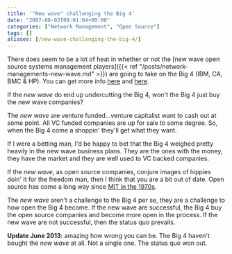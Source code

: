 ```yaml
---
title: '"New wave" challenging the Big 4'
date: "2007-08-03T09:01:04+00:00"
categories: ["Network Management", "Open Source"]
tags: []
aliases: [/new-wave-challenging-the-big-4/]
---
```


There does seem to be a lot of heat in whether or not the [new wave open source systems management players]({{< ref "/posts/network-managements-new-wave.md" >}}) are going to take on the Big 4 (IBM, CA, BMC &amp; HP). You can get more info [here](http://web.archive.org/web/20080410055547/http://blogs.zdnet.com:80/BTL/?p=5815) and [here](http://web.archive.org/web/20080417014830/http://blogs.zdnet.com:80/open-source/?p=1269).

If the *new wave* do end up undercutting the Big 4, won't the Big 4 just buy the new wave companies?

The *new wave* are venture funded...venture capitalist want to cash out at some point. All VC funded companies are up for sale to some degree. So, when the Big 4 come a shoppin' they'll get what they want.

If I were a betting man, I'd be happy to bet that the Big 4 weighed pretty heavily in the new wave business plans. They are the ones with the money, they have the market and they are well used to VC backed companies.

If the *new wave*, as open source companies, conjure images of hippies doin' it for the freedom man, then I think that you are a bit out of date. Open source has come a long way since [MIT in the 1970s](https://en.wikipedia.org/wiki/Open_Source_history#MIT).

The *new wave* aren't a challenge to the Big 4 per se, they are a challenge to how open the Big 4 become. If the new wave are successful, the Big 4 buy the open source companies and become more open in the process. If the new wave are not successful, then the status quo prevails.

**Update June 2013**: amazing how wrong you can be. The Big 4 haven't bought the *new wave* at all. Not a single one. The status quo won out.
